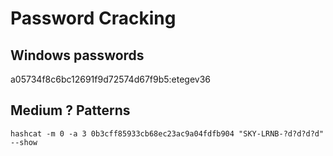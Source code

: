 # Password Cracking

##

## Windows passwords
a05734f8c6bc12691f9d72574d67f9b5:etegev36

## Medium ? Patterns

`hashcat -m 0 -a 3 0b3cff85933cb68ec23ac9a04fdfb904 "SKY-LRNB-?d?d?d?d" --show`